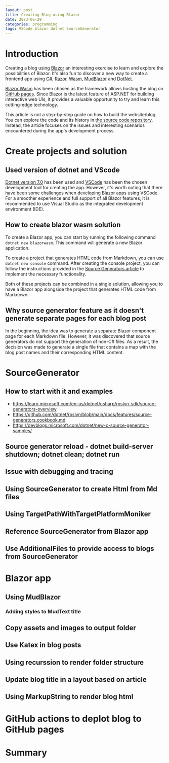 ```yaml
---
layout: post
title: Creating Blog using Blazor
date: 2023-06-29
categories: programming
tags: VSCode blazor dotnet SourceGenerator
---
```


# Introduction

Creating a blog using [Blazor](https://dotnet.microsoft.com/en-us/apps/aspnet/web-apps/blazor)  an interesting exercise to learn and explore the possibilities of Blazor. It's also fun to discover a new way to create a frontend app using [C#](https://learn.microsoft.com/en-us/dotnet/csharp/), [Razor](https://learn.microsoft.com/en-us/aspnet/core/mvc/views/razor?view=aspnetcore-7.0), [Wasm](https://webassembly.org/), [MudBlazor](https://www.mudblazor.com/) and [DotNet](https://dotnet.microsoft.com/en-us/).

[Blazor Wasm](https://learn.microsoft.com/en-us/aspnet/core/blazor/?view=aspnetcore-7.0#blazor-webassembly) has been chosen as the framework allows hosting the blog on [GitHub pages](https://pages.github.com/). Since Blazor is the latest feature of ASP.NET for building interactive web UIs, it provides a valuable opportunity to try and learn this cutting-edge technology.

This article is not a step-by-step guide on how to build the website/blog. You can explore the code and its history in [the source code repository](https://github.com/ypyl/ypyl.github.io). Instead, the article focuses on the issues and interesting scenarios encountered during the app's development process.

# Create projects and solution

## Used version of dotnet and VScode

[Dotnet version 7.0](https://dotnet.microsoft.com/en-us/download/dotnet/7.0) has been used and [VSCode](https://code.visualstudio.com/) has been the chosen development tool for creating the app. However, it's worth noting that there have been some challenges when developing Blazor apps using VSCode. For a smoother experience and full support of all Blazor features, it is recommended to use Visual Studio as the integrated development environment (IDE).

## How to create blazor wasm solution

To create a Blazor app, you can start by running the following command `dotnet new blazorwasm`. This command will generate a new Blazor application.

To create a project that generates HTML code from Markdown, you can use `dotnet new console` command. After creating the console project, you can follow the instructions provided in the [Source Generators article](https://learn.microsoft.com/en-us/dotnet/csharp/roslyn-sdk/source-generators-overview) to implement the necessary functionality.

Both of these projects can be combined in a single solution, allowing you to have a Blazor app alongside the project that generates HTML code from Markdown.

## Why source generator feature as it doesn't generate separate pages for each blog post

In the beginning, the idea was to generate a separate Blazor component page for each Markdown file. However, it was discovered that source generators do not support the generation of non-C# files. As a result, the decision was made to generate a single file that contains a map with the blog post names and their corresponding HTML content.

# SourceGenerator

## How to start with it and examples

- https://learn.microsoft.com/en-us/dotnet/csharp/roslyn-sdk/source-generators-overview
- https://github.com/dotnet/roslyn/blob/main/docs/features/source-generators.cookbook.md
- https://devblogs.microsoft.com/dotnet/new-c-source-generator-samples/

## Source generator reload - dotnet build-server shutdown; dotnet clean; dotnet run

## Issue with debugging and tracing

## Using SourceGenerator to create Html from Md files

## Using TargetPathWithTargetPlatformMoniker

## Reference SourceGenerator from Blazor app

## Use AdditionalFiles to provide access to blogs from SourceGenerator

# Blazor app

## Using MudBlazor

### Adding styles to MudText title

## Copy assets and images to output folder

## Use Katex in blog posts

## Using recurssion to render folder structure

## Update blog title in a layout based on article

## Using MarkupString to render blog html

# GitHub actions to deplot blog to GitHub pages

# Summary
